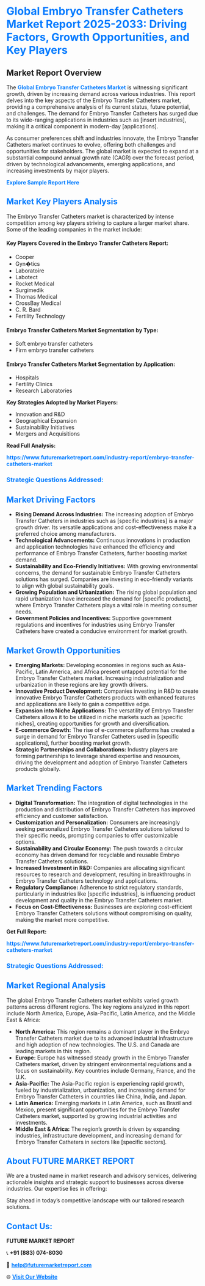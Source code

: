 <h1 style="color: #007BFF;">Global Embryo Transfer Catheters Market Report 2025-2033: Driving Factors, Growth Opportunities, and Key Players</h1>

<section id="overview">
<h2>Market Report Overview</h2>
<p>The <a href="https://www.futuremarketreport.com/industry-report/embryo-transfer-catheters-market" style="color: #007BFF; text-decoration: none;"><strong>Global Embryo Transfer Catheters Market</strong></a> is witnessing significant growth, driven by increasing demand across various industries. This report delves into the key aspects of the Embryo Transfer Catheters market, providing a comprehensive analysis of its current status, future potential, and challenges. The demand for Embryo Transfer Catheters has surged due to its wide-ranging applications in industries such as [insert industries], making it a critical component in modern-day [applications].</p>
<p>As consumer preferences shift and industries innovate, the Embryo Transfer Catheters market continues to evolve, offering both challenges and opportunities for stakeholders. The global market is expected to expand at a substantial compound annual growth rate (CAGR) over the forecast period, driven by technological advancements, emerging applications, and increasing investments by major players.</p>
</section>

<section id="overview">
<p><a href="https://www.futuremarketreport.com/request-sample/reportId=61607" style="color: #007BFF; text-decoration: none;"><strong>Explore Sample Report Here</strong></a></p>
</section>

<section id="key-players">
<h2 style="color: #007BFF;">Market Key Players Analysis</h2>
<p>The Embryo Transfer Catheters market is characterized by intense competition among key players striving to capture a larger market share. Some of the leading companies in the market include:</p>
<h4>Key Players Covered in the Embryo Transfer Catheters Report:</h4>
<ul><li>Cooper</li><li>Gyn�tics</li><li>Laboratoire</li><li>Labotect</li><li>Rocket Medical</li><li>Surgimedik</li><li>Thomas Medical</li><li>CrossBay Medical</li><li>C. R. Bard</li><li>Fertility Technology</li></ul>
<h4>Embryo Transfer Catheters Market Segmentation by Type:</h4>
<ul><li>Soft embryo transfer catheters</li><li>Firm embryo transfer catheters</li></ul>

<h4>Embryo Transfer Catheters Market Segmentation by Application:</h4>
<ul><li>Hospitals</li><li>Fertility Clinics</li><li>Research Laboratories</li></ul>
<p><strong>Key Strategies Adopted by Market Players:</strong></p>
<ul>
<li>Innovation and R&D</li>
<li>Geographical Expansion</li>
<li>Sustainability Initiatives</li>
<li>Mergers and Acquisitions</li>
</ul>
</section>

<section>
<p><strong>Read Full Analysis: </strong></p><a href="https://www.futuremarketreport.com/industry-report/embryo-transfer-catheters-market" style="color: #007BFF; text-decoration: none;"><strong>https://www.futuremarketreport.com/industry-report/embryo-transfer-catheters-market</strong></a>
<h3 style="color: #007BFF;">Strategic Questions Addressed:</h3>
</section>

<section id="driving-factors">
<h2 style="color: #007BFF;">Market Driving Factors</h2>
<ul>
<li><strong>Rising Demand Across Industries:</strong> The increasing adoption of Embryo Transfer Catheters in industries such as [specific industries] is a major growth driver. Its versatile applications and cost-effectiveness make it a preferred choice among manufacturers.</li>
<li><strong>Technological Advancements:</strong> Continuous innovations in production and application technologies have enhanced the efficiency and performance of Embryo Transfer Catheters, further boosting market demand.</li>
<li><strong>Sustainability and Eco-Friendly Initiatives:</strong> With growing environmental concerns, the demand for sustainable Embryo Transfer Catheters solutions has surged. Companies are investing in eco-friendly variants to align with global sustainability goals.</li>
<li><strong>Growing Population and Urbanization:</strong> The rising global population and rapid urbanization have increased the demand for [specific products], where Embryo Transfer Catheters plays a vital role in meeting consumer needs.</li>
<li><strong>Government Policies and Incentives:</strong> Supportive government regulations and incentives for industries using Embryo Transfer Catheters have created a conducive environment for market growth.</li>
</ul>
</section>

<section id="growth-opportunities">
<h2 style="color: #007BFF;">Market Growth Opportunities</h2>
<ul>
<li><strong>Emerging Markets:</strong> Developing economies in regions such as Asia-Pacific, Latin America, and Africa present untapped potential for the Embryo Transfer Catheters market. Increasing industrialization and urbanization in these regions are key growth drivers.</li>
<li><strong>Innovative Product Development:</strong> Companies investing in R&D to create innovative Embryo Transfer Catheters products with enhanced features and applications are likely to gain a competitive edge.</li>
<li><strong>Expansion into Niche Applications:</strong> The versatility of Embryo Transfer Catheters allows it to be utilized in niche markets such as [specific niches], creating opportunities for growth and diversification.</li>
<li><strong>E-commerce Growth:</strong> The rise of e-commerce platforms has created a surge in demand for Embryo Transfer Catheters used in [specific applications], further boosting market growth.</li>
<li><strong>Strategic Partnerships and Collaborations:</strong> Industry players are forming partnerships to leverage shared expertise and resources, driving the development and adoption of Embryo Transfer Catheters products globally.</li>
</ul>
</section>

<section id="trending-factors">
<h2 style="color: #007BFF;">Market Trending Factors</h2>
<ul>
<li><strong>Digital Transformation:</strong> The integration of digital technologies in the production and distribution of Embryo Transfer Catheters has improved efficiency and customer satisfaction.</li>
<li><strong>Customization and Personalization:</strong> Consumers are increasingly seeking personalized Embryo Transfer Catheters solutions tailored to their specific needs, prompting companies to offer customizable options.</li>
<li><strong>Sustainability and Circular Economy:</strong> The push towards a circular economy has driven demand for recyclable and reusable Embryo Transfer Catheters solutions.</li>
<li><strong>Increased Investment in R&D:</strong> Companies are allocating significant resources to research and development, resulting in breakthroughs in Embryo Transfer Catheters technology and applications.</li>
<li><strong>Regulatory Compliance:</strong> Adherence to strict regulatory standards, particularly in industries like [specific industries], is influencing product development and quality in the Embryo Transfer Catheters market.</li>
<li><strong>Focus on Cost-Effectiveness:</strong> Businesses are exploring cost-efficient Embryo Transfer Catheters solutions without compromising on quality, making the market more competitive.</li>
</ul>
</section>

<section>
<p><strong>Get Full Report: </strong></p><a href="https://www.futuremarketreport.com/industry-report/embryo-transfer-catheters-market" style="color: #007BFF; text-decoration: none;"><strong>https://www.futuremarketreport.com/industry-report/embryo-transfer-catheters-market</strong></a>
<h3 style="color: #007BFF;">Strategic Questions Addressed:</h3>
</section>


<section id="regional-analysis">
<h2 style="color: #007BFF;">Market Regional Analysis</h2>
<p>The global Embryo Transfer Catheters market exhibits varied growth patterns across different regions. The key regions analyzed in this report include North America, Europe, Asia-Pacific, Latin America, and the Middle East & Africa:</p>
<ul>
<li><strong>North America:</strong> This region remains a dominant player in the Embryo Transfer Catheters market due to its advanced industrial infrastructure and high adoption of new technologies. The U.S. and Canada are leading markets in this region.</li>
<li><strong>Europe:</strong> Europe has witnessed steady growth in the Embryo Transfer Catheters market, driven by stringent environmental regulations and a focus on sustainability. Key countries include Germany, France, and the U.K.</li>
<li><strong>Asia-Pacific:</strong> The Asia-Pacific region is experiencing rapid growth, fueled by industrialization, urbanization, and increasing demand for Embryo Transfer Catheters in countries like China, India, and Japan.</li>
<li><strong>Latin America:</strong> Emerging markets in Latin America, such as Brazil and Mexico, present significant opportunities for the Embryo Transfer Catheters market, supported by growing industrial activities and investments.</li>
<li><strong>Middle East & Africa:</strong> The region’s growth is driven by expanding industries, infrastructure development, and increasing demand for Embryo Transfer Catheters in sectors like [specific sectors].</li>
</ul>
</section>

<footer>
<h2 style="color: #007BFF;">About FUTURE MARKET REPORT</h2>
<p>We are a trusted name in market research and advisory services, delivering actionable insights and strategic support to businesses across diverse industries. Our expertise lies in offering:</p>

<p>Stay ahead in today’s competitive landscape with our tailored research solutions.</p>

<h2 style="color: #007BFF;">Contact Us:</h2>
<p><strong>FUTURE MARKET REPORT</strong></p>
<p>📞 <strong>+91 (883) 074-8030</strong></p>
<p>📧 <strong><a href="mailto:help@futuremarketreport.com" style="color: #007BFF;">help@futuremarketreport.com</a></strong></p>
<p>🌐 <strong><a href="https://www.futuremarketreport.com/" style="color: #007BFF;">Visit Our Website</a></strong></p>
</footer>